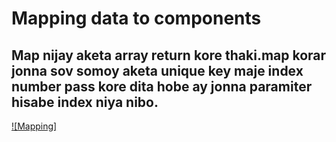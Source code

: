 # Mapping data to components

## Map nijay aketa array return kore thaki.map korar jonna sov somoy aketa unique key maje index number pass kore dita hobe ay jonna paramiter hisabe index niya nibo.

[![Mapping]](https://www.youtube.com/watch?v=OwwmIzH7FzI&list=PLgH5QX0i9K3rGtitufynBKMy5gAFpa1y8&index=12)
